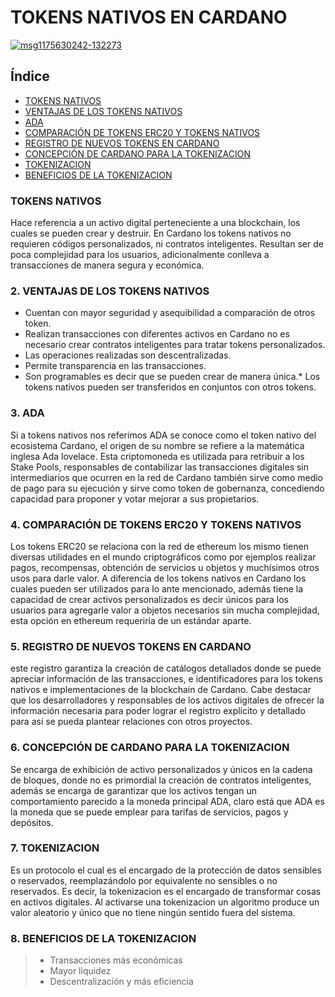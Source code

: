 # TOKENS NATIVOS EN CARDANO
<a href="https://ibb.co/48BTyqB"><img src="https://i.ibb.co/48BTyqB/msg1175630242-132273.jpg" alt="msg1175630242-132273" border="0"></a>

## Índice

* [TOKENS NATIVOS](#TOKENS-NATIVOS)
* [VENTAJAS DE LOS TOKENS NATIVOS](#VENTAJAS-DE-LOS-TOKENS-NATIVOS)
* [ADA](#ADA)
* [COMPARACIÓN DE TOKENS ERC20 Y TOKENS NATIVOS](#COMPARACIÓN-DE-TOKENS-ERC20-Y-TOKENS-NATIVOS)
* [REGISTRO DE NUEVOS TOKENS EN CARDANO](#REGISTRO-DE-NUEVOS-TOKENS-EN-CARDANO)
* [CONCEPCIÓN DE CARDANO PARA LA TOKENIZACION](#CONCEPCIÓN-DE-CARDANO-PARA-LA-TOKENIZACION)
* [TOKENIZACION](#TOKENIZACION)
* [BENEFICIOS DE LA TOKENIZACION](#BENEFICIOS-DE-LA-TOKENIZACION)

### TOKENS NATIVOS

Hace referencia a un activo digital perteneciente a una blockchain, los cuales se pueden crear y destruir. En Cardano los tokens nativos no requieren códigos personalizados, ni contratos inteligentes. Resultan ser de poca complejidad para los usuarios, adicionalmente conlleva a transacciones de manera segura y económica.

### 2. VENTAJAS DE LOS TOKENS NATIVOS

- Cuentan con mayor seguridad y asequibilidad a comparación de otros token.
- Realizan transacciones con diferentes activos en Cardano no es necesario crear contratos inteligentes para tratar tokens personalizados.
- Las operaciones realizadas son descentralizadas.
- Permite transparencia en las transacciones.
- Son programables es decir que se pueden crear de manera única.* Los tokens nativos pueden ser transferidos en conjuntos con otros tokens.

### 3. ADA

Si a tokens nativos nos referimos ADA se conoce como el token nativo del ecosistema Cardano, el origen de su nombre se refiere a la matemática inglesa Ada lovelace. Esta criptomoneda es utilizada para retribuir a los Stake Pools, responsables de contabilizar las transacciones digitales sin intermediarios que ocurren en la red de Cardano también sirve como medio de pago para su ejecución y sirve como token de gobernanza, concediendo capacidad para proponer y votar mejorar a sus propietarios.

### 4. COMPARACIÓN DE TOKENS ERC20 Y TOKENS NATIVOS

Los tokens ERC20 se relaciona con la red de ethereum los mismo tienen diversas utilidades en el mundo criptográficos como por ejemplos realizar pagos, recompensas, obtención de servicios u objetos y muchísimos otros usos para darle valor. A diferencia de los tokens nativos en Cardano los cuales pueden ser utilizados para lo ante mencionado, además tiene la capacidad de crear activos personalizados es decir únicos para los usuarios para agregarle valor a objetos necesarios sin mucha complejidad, esta opción en ethereum requeriría de un estándar aparte.

### 5. REGISTRO DE NUEVOS TOKENS EN CARDANO

este registro garantiza la creación de catálogos detallados donde se puede apreciar información de las transacciones, e identificadores para los tokens nativos e implementaciones de la blockchain de Cardano. Cabe destacar que los desarrolladores y responsables de los activos digitales de ofrecer la información necesaria para poder lograr el registro explícito y detallado para así se pueda plantear relaciones con otros proyectos.

### 6. CONCEPCIÓN DE CARDANO PARA LA TOKENIZACION

Se encarga de exhibición de activo personalizados y únicos en la cadena de bloques, donde no es primordial la creación de contratos inteligentes, además se encarga de garantizar que los activos tengan un comportamiento parecido a la moneda principal ADA, claro está que ADA es la moneda que se puede emplear para tarifas de servicios, pagos y depósitos.

### 7. TOKENIZACION

Es un protocolo el cual es el encargado de la protección de datos sensibles o reservados, reemplazándolo por equivalente no sensibles o no reservados. Es decir, la tokenizacion es el encargado de transformar cosas en activos digitales. Al activarse una tokenizacion un algoritmo produce un valor aleatorio y único que no tiene ningún sentido fuera del sistema.

### 8. BENEFICIOS DE LA TOKENIZACION

>* Transacciones más económicas
>* Mayor liquidez
>* Descentralización y más eficiencia

